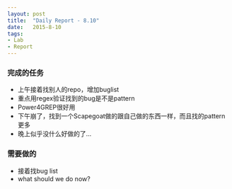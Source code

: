 ```yaml
---
layout: post
title:  "Daily Report - 8.10"
date:   2015-8-10
tags:
- Lab
- Report
---
```


### 完成的任务
* 上午接着找别人的repo，增加buglist
* 重点用regex验证找到的bug是不是pattern
* Power4GREP很好用
* 下午崩了，找到一个Scapegoat做的跟自己做的东西一样，而且找的pattern更多
* 晚上似乎没什么好做的了...


### 需要做的
* 接着找bug list
* what should we do now?


